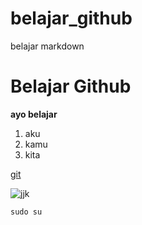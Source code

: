 # belajar_github
belajar markdown

# Belajar Github
**ayo belajar**
1. aku
2. kamu
3. kita

[git](https://www.markdownguide.org/cheat-sheet/)

![jjk](https://upload.wikimedia.org/wikipedia/commons/6/6b/Gunung_Kerinci_dari_Muaralabuh.jpg)

`sudo su`
